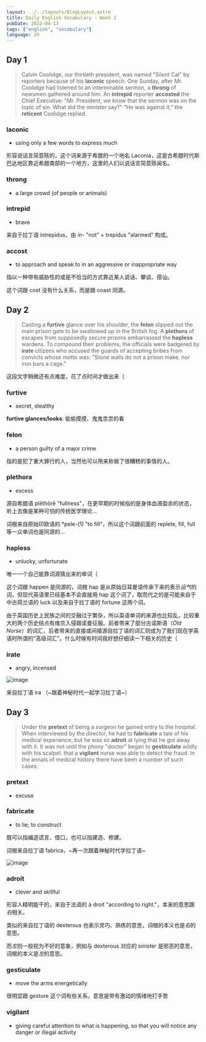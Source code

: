 ```yaml
---
layout: ../../layouts/BlogLayout.astro
title: Daily English Vocabulary - Week 2
pubDate: 2022-04-13
tags: ["english", "vocabulary"]
language: zh
---
```


## Day 1

> Calvin Coolidge, our thirtieth president, was named "Silent Cal" by reporters because of his **laconic** speech. One Sunday, after Mr. Coolidge had listened to an interminable sermon, a **throng** of newsmen gathered around him. An **intrepid** reporter **accosted** the Chief Executive: "Mr. President, we know that the sermon was on the topic of sin. What did the minister say?" "He was against it," the **reticent** Coolidge replied.

### laconic

- using only a few words to express much

形容说话言简意赅的，这个词来源于希腊的一个地名 Laconia，这是古希腊时代斯巴达地区靠近希腊南部的一个地方，这里的人们以说话言简意赅闻名。

### throng

- a large crowd (of people or animals)

### intrepid

- brave

来自于拉丁语 intrepidus，由 *in*- "not" + trepidus "alarmed" 构成。

### accost

- to approach and speak to in an aggressive or inappropriate way

指以一种带有威胁性的或是不恰当的方式靠近某人说话、攀谈、搭讪。

这个词跟 cost 没有什么关系，而是跟 coast 同源。

## Day 2

> Casting a **furtive** glance over his shoulder, the **felon** slipped out the main prison gate to be swallowed up in the British fog. A **plethora** of escapes from supposedly secure prisons embarrassed the **hapless** wardens. To compound their problems, the officials were badgered by **irate** citizens who accused the guards of accepting bribes from convicts whose motto was: "Stone walls do not a prison make. nor iron bars a cage."

这段文字稍微还有点难度，花了点时间才做出来（

### furtive

- secret, stealthy

**furtive glances/looks**: 偷偷摸摸、鬼鬼祟祟的看

### felon

- a person guilty of a major crime

指的是犯了重大罪行的人，当然也可以用来称做了很糟糕的事情的人。

### plethora

- excess

源自希腊语 plēthōrē "fullness"，在更早期的时候指的是身体血液盈余的状态，听上去像是某种可怕的传统医学理论...

词根来自原始印欧语的 \*pele-(1) "to fill"，所以这个词跟前面的 replete, fill, full 等一众单词也是同源的...

### hapless

- unlucky, unfortunate

唯一一个自己能靠词源猜出来的单词（

这个词跟 happen 是同源的，词根 hap 是从原始日耳曼语传承下来的表示*运气*的词，但现代英语里已经基本不会直接用 hap 这个词了，取而代之的是可能来自于中古荷兰语的 luck 以及来自于拉丁语的 fortune 这两个词。

由于英国历史上民族之间的交融过于繁杂，所以英语单词的来源也比较乱，比较重大的两个历史结点有维京入侵跟诺曼征服。前者带来了部分古诺斯语（_Old Norse_）的词汇，后者带来的直接或间接源自拉丁语的词汇则成为了我们现在学英语时所谓的“高级词汇”。什么时候有时间我好想仔细读一下相关的历史（

### irate

- angry, incensed

![image](https://user-images.githubusercontent.com/10807119/163193425-731f7ee6-04c4-4227-adec-9b5b4f87ce8a.png)

来自拉丁语 ira （~跟着神秘时代一起学习拉丁语~）

## Day 3

> Under the **pretext** of being a surgeon he gained entry to the hospital. When interviewed by the director, he had to **fabricate** a tale of his medical experience, but he was so **adroit** at lying that he got away with it. It was not until the phony "doctor" began to **gesticulate** wildly with his scalpel. that a **vigilant** nurse was able to detect the fraud. In the annals of medical history there have been a number of such cases.

### pretext

- excuse

### fabricate

- to lie; to construct

既可以指编造谎言、借口，也可以指建造、修建。

词根来自拉丁语 fabrica，~再一次跟着神秘时代学拉丁语~

![image](https://user-images.githubusercontent.com/10807119/163387293-5cca0472-4395-4e6c-a861-592bf65cbd2b.png)

### adroit

- clever and skillful

形容人精明能干的，来自于法语的 à droit "according to right."，本来的意思跟*右*相关。

类似的来自拉丁语的 dexterous 也表示灵巧、熟练的意思，词根的本义也是*右*的意思。

而*左*则一般视为不好的意象，例如与 dexterous 对应的 sinister 是邪恶的意思，词根的本义是*左*的意思。

### gesticulate

- move the arms energetically

很明显跟 gesture 这个词有些关系，意思是带有激动的情绪地打手势

### vigilant

- giving careful attention to what is happening, so that you will notice any danger or illegal activity
